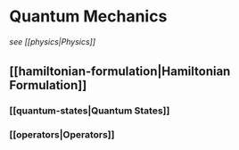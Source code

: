 # Quantum Mechanics
###### see [[physics|Physics]]
## [[hamiltonian-formulation|Hamiltonian Formulation]]

### [[quantum-states|Quantum States]]

### [[operators|Operators]]

